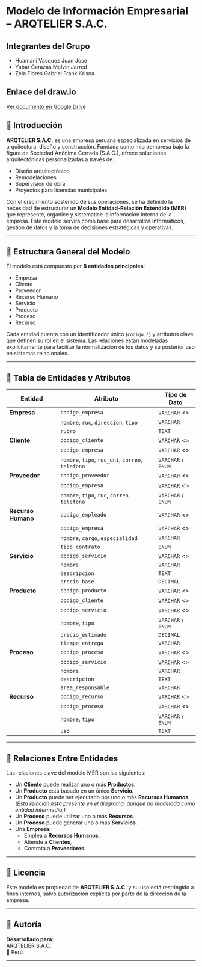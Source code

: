 # Modelo de Información Empresarial – ARQTELIER S.A.C.

## Integrantes del Grupo

- Huamani Vasquez Juan Jose  
- Yabar Carazas Melvin Jarred  
- Zela Flores Gabriel Frank Krisna  

## Enlace del draw.io

[Ver documento en Google Drive](https://drive.google.com/file/d/1GAcY-sdTtH5JYmulRaT7dYneu6MgKyBZ/view?usp=sharing)


## 📘 Introducción

**ARQTELIER S.A.C.** es una empresa peruana especializada en servicios de arquitectura, diseño y construcción. Fundada como microempresa bajo la figura de Sociedad Anónima Cerrada (S.A.C.), ofrece soluciones arquitectónicas personalizadas a través de:

- Diseño arquitectónico
- Remodelaciones
- Supervisión de obra
- Proyectos para licencias municipales

Con el crecimiento sostenido de sus operaciones, se ha definido la necesidad de estructurar un **Modelo Entidad-Relación Extendido (MER)** que represente, organice y sistematice la información interna de la empresa. Este modelo servirá como base para desarrollos informáticos, gestión de datos y la toma de decisiones estratégicas y operativas.

---

## 🧩 Estructura General del Modelo

El modelo está compuesto por **8 entidades principales**:

- Empresa
- Cliente
- Proveedor
- Recurso Humano
- Servicio
- Producto
- Proceso
- Recurso

Cada entidad cuenta con un identificador único (`codigo_*`) y atributos clave que definen su rol en el sistema. Las relaciones están modeladas explícitamente para facilitar la normalización de los datos y su posterior uso en sistemas relacionales.

---

## 📄 Tabla de Entidades y Atributos

| Entidad           | Atributo                       | Tipo de Dato          |
|-------------------|--------------------------------|------------------------|
| **Empresa**       | `codigo_empresa`               | `VARCHAR` <<PK>>       |
|                   | `nombre`, `ruc`, `direccion`, `tipo` | `VARCHAR`          |
|                   | `rubro`                        | `TEXT`                |
| **Cliente**       | `codigo_cliente`               | `VARCHAR` <<PK>>       |
|                   | `codigo_empresa`               | `VARCHAR` <<FK>>       |
|                   | `nombre`, `tipo`, `ruc_dni`, `correo`, `telefono` | `VARCHAR` / `ENUM` |
| **Proveedor**     | `codigo_proveedor`             | `VARCHAR` <<PK>>       |
|                   | `codigo_empresa`               | `VARCHAR` <<FK>>       |
|                   | `nombre`, `tipo`, `ruc`, `correo`, `telefono` | `VARCHAR` / `ENUM` |
| **Recurso Humano**| `codigo_empleado`              | `VARCHAR` <<PK>>       |
|                   | `codigo_empresa`               | `VARCHAR` <<FK>>       |
|                   | `nombre`, `cargo`, `especialidad` | `VARCHAR`           |
|                   | `tipo_contrato`                | `ENUM`                |
| **Servicio**      | `codigo_servicio`              | `VARCHAR` <<PK>>       |
|                   | `nombre`                       | `VARCHAR`              |
|                   | `descripcion`                  | `TEXT`                 |
|                   | `precio_base`                  | `DECIMAL`              |
| **Producto**      | `codigo_producto`              | `VARCHAR` <<PK>>       |
|                   | `codigo_cliente`               | `VARCHAR` <<FK>>       |
|                   | `codigo_servicio`              | `VARCHAR` <<FK>>       |
|                   | `nombre`, `tipo`               | `VARCHAR` / `ENUM`     |
|                   | `precio_estimado`              | `DECIMAL`              |
|                   | `tiempo_entrega`               | `VARCHAR`              |
| **Proceso**       | `codigo_proceso`               | `VARCHAR` <<PK>>       |
|                   | `codigo_servicio`              | `VARCHAR` <<FK>>       |
|                   | `nombre`                       | `VARCHAR`              |
|                   | `descripcion`                  | `TEXT`                 |
|                   | `area_responsable`             | `VARCHAR`              |
| **Recurso**       | `codigo_recurso`               | `VARCHAR` <<PK>>       |
|                   | `codigo_proceso`               | `VARCHAR` <<FK>>       |
|                   | `nombre`, `tipo`               | `VARCHAR` / `ENUM`     |
|                   | `uso`                          | `TEXT`                 |

---

## 🔗 Relaciones Entre Entidades

Las relaciones clave del modelo MER son las siguientes:

- Un **Cliente** puede realizar uno o más **Productos**.
- Un **Producto** está basado en un único **Servicio**.
- Un **Producto** puede ser ejecutado por uno o más **Recursos Humanos**. *(Esta relación está presente en el diagrama, aunque no modelada como entidad intermedia.)*
- Un **Proceso** puede utilizar uno o más **Recursos**.
- Un **Proceso** puede generar uno o más **Servicios**.
- Una **Empresa**:
  - Emplea a **Recursos Humanos**,
  - Atiende a **Clientes**,
  - Contrata a **Proveedores**.

---

## 🪪 Licencia

Este modelo es propiedad de **ARQTELIER S.A.C.** y su uso está restringido a fines internos, salvo autorización explícita por parte de la dirección de la empresa.

---

## 👤 Autoría

**Desarrollado para:**  
ARQTELIER S.A.C.  
📍 Perú

---

